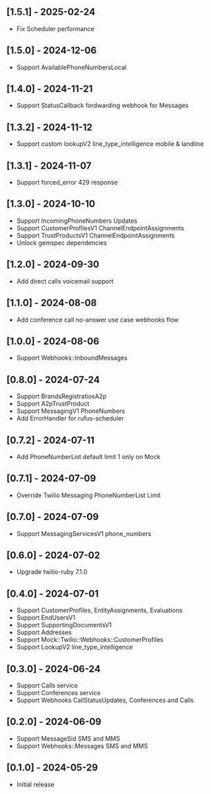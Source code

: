 ## [1.5.1] - 2025-02-24
- Fix Scheduler performance

## [1.5.0] - 2024-12-06
- Support AvailablePhoneNumbersLocal

## [1.4.0] - 2024-11-21
- Support StatusCallback fordwarding webhook for Messages

## [1.3.2] - 2024-11-12
- Support custom lookupV2 line_type_intelligence mobile & landline

## [1.3.1] - 2024-11-07
- Support forced_error 429 response

## [1.3.0] - 2024-10-10
- Support IncomingPhoneNumbers Updates
- Support CustomerProfilesV1 ChannelEndpointAssignments
- Support TrustProductsV1 ChannelEndpointAssignments
- Unlock gemspec dependencies

## [1.2.0] - 2024-09-30
- Add direct calls voicemail support

## [1.1.0] - 2024-08-08
- Add conference call no-answer use case webhooks flow

## [1.0.0] - 2024-08-06
- Support Webhooks::InboundMessages

## [0.8.0] - 2024-07-24
- Support BrandsRegistratiosA2p
- Support A2pTrustProduct
- Support MessagingV1 PhoneNumbers
- Add ErrorHandler for rufus-scheduler

## [0.7.2] - 2024-07-11
- Add PhoneNumberList default limit 1 only on Mock

## [0.7.1] - 2024-07-09
- Override Twilio Messaging PhoneNumberList Limit

## [0.7.0] - 2024-07-09
- Support MessagingServicesV1 phone_numbers

## [0.6.0] - 2024-07-02
- Upgrade twilio-ruby 7.1.0

## [0.4.0] - 2024-07-01
- Support CustomerProfiles, EntityAssignments, Evaluations
- Support EndUsersV1
- Support SupportingDocumentsV1
- Support Addresses
- Support Mock::Twilio::Webhooks::CustomerProfiles
- Support LookupV2 line_type_intelligence

## [0.3.0] - 2024-06-24
- Support Calls service
- Support Conferences service
- Support Webhooks CallStatusUpdates, Conferences and Calls

## [0.2.0] - 2024-06-09
- Support MessageSid SMS and MMS
- Support Webhooks::Messages SMS and MMS

## [0.1.0] - 2024-05-29

- Initial release

